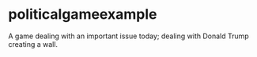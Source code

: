 # politicalgameexample
A game dealing with an important issue today; dealing with Donald Trump creating a wall.
